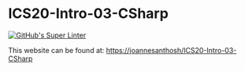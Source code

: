# ICS20-Intro-03-CSharp

[![GitHub's Super Linter](https://github.com/joannesanthosh/ICS20-Intro-03-CSharp/workflows/GitHub's%20Super%20Linter/badge.svg)](https://github.com/joannesanthosh/ICS20-Intro-03-CSharp/actions)



This website can be found at: [https://joannesanthosh/ICS20-Intro-03-CSharp](https://joannesanthosh/ICS20-Intro-03-CSharp)

